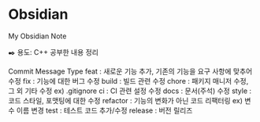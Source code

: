 # Obsidian
My Obsidian Note

✒️ 용도: C++ 공부한 내용 정리

Commit Message Type
  feat : 새로운 기능 추가, 기존의 기능을 요구 사항에 맞추어 수정
  fix : 기능에 대한 버그 수정
  build : 빌드 관련 수정
  chore : 패키지 매니저 수정, 그 외 기타 수정 ex) .gitignore
  ci : CI 관련 설정 수정
  docs : 문서(주석) 수정
  style : 코드 스타일, 포맷팅에 대한 수정
  refactor : 기능의 변화가 아닌 코드 리팩터링 ex) 변수 이름 변경
  test : 테스트 코드 추가/수정
  release : 버전 릴리즈
